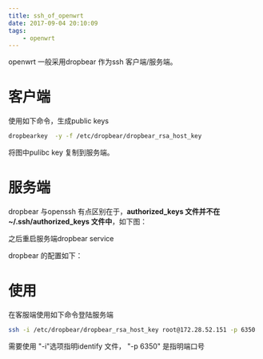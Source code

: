 ```yaml
---
title: ssh_of_openwrt
date: 2017-09-04 20:10:09
tags:
	- openwrt
---
```


openwrt 一般采用dropbear 作为ssh 客户端/服务端。

# 客户端
使用如下命令，生成public keys
``` bash
dropbearkey  -y -f /etc/dropbear/dropbear_rsa_host_key
```



将图中pulibc key 复制到服务端。

# 服务端
dropbear 与openssh 有点区别在于，**authorized\_keys 文件并不在~/.ssh/authorized_keys 文件中**，如下图：

之后重启服务端dropbear service


dropbear 的配置如下：


# 使用
在客服端使用如下命令登陆服务端
``` bash
ssh -i /etc/dropbear/dropbear_rsa_host_key root@172.28.52.151 -p 6350
```

需要使用 "-i"选项指明identify 文件， "-p 6350" 是指明端口号